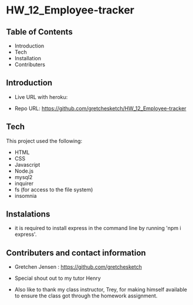 # HW_12_Employee-tracker
Table of Contents
-------------------------------------------------------------------------------------------------------

 * Introduction
 * Tech
 * Installation
 * Contributers



 Introduction
----------------------------------------------------------------------------------------------------------



 * Live URL with heroku: 

 * Repo URL: https://github.com/gretchesketch/HW_12_Employee-tracker



Tech
------------------------------------------------------------------------------------------

This project used the following:

 * HTML
 * CSS
 * Javascript
 * Node.js
 * mysql2
 * inquirer
 * fs (for access to the file system)
 * insomnia


Instalations
--------------------------------------------------------------------------------------------
 
 * it is required to install express in the command line by running 'npm i express'.


 Contributers and contact information
----------------------------------------------------------------------------------------
 
 * Gretchen Jensen : https://github.com/gretchesketch

 * Special shout out to my tutor Henry

 * Also like to thank my class instructor, Trey, for making himself available to ensure the class got through the homework assignment.





 <!-- ![img](public\assets\images\npm_start.jpg "starting local host")
 ![img](public\assets\images\landing_page.jpg "when you pull up the local host in the browser on port 3001")
 ![img](public\assets\images\create_a_note.jpg "start typing in the fields and click the save icon")
 ![img](public\assets\images\added_notes.jpg "note added to the side bar displaying title")
 ![img](public\assets\images\notes_added_to_json_file.jpg "note added on the backend to the json file") -->

